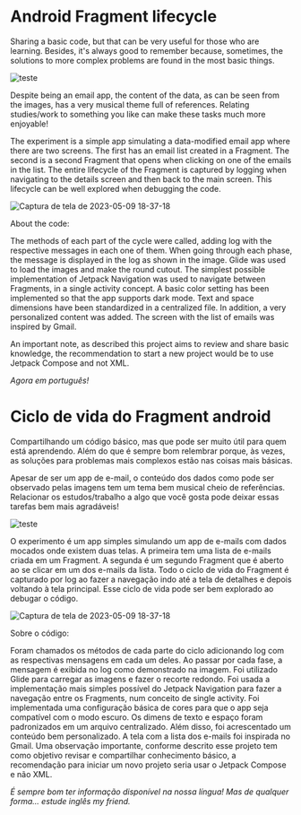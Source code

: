 # Android Fragment lifecycle

Sharing a basic code, but that can be very useful for those who are learning. Besides, it's always good to remember because, sometimes, the solutions to more complex problems are found in the most basic things.

![teste](https://github.com/DiegoLinks/basic-android-fragment-lifecycle/assets/36086232/25c000fb-4941-4673-9eb7-f190505f407b)

Despite being an email app, the content of the data, as can be seen from the images, has a very musical theme full of references. Relating studies/work to something you like can make these tasks much more enjoyable!

The experiment is a simple app simulating a data-modified email app where there are two screens. The first has an email list created in a Fragment. The second is a second Fragment that opens when clicking on one of the emails in the list. The entire lifecycle of the Fragment is captured by logging when navigating to the details screen and then back to the main screen. This lifecycle can be well explored when debugging the code.

![Captura de tela de 2023-05-09 18-37-18](https://github.com/DiegoLinks/basic-android-fragment-lifecycle/assets/36086232/e38812e8-c032-4f46-b672-b2a681e7f04e)

About the code:

The methods of each part of the cycle were called, adding log with the respective messages in each one of them. When going through each phase, the message is displayed in the log as shown in the image.
Glide was used to load the images and make the round cutout.
The simplest possible implementation of Jetpack Navigation was used to navigate between Fragments, in a single activity concept.
A basic color setting has been implemented so that the app supports dark mode.
Text and space dimensions have been standardized in a centralized file.
In addition, a very personalized content was added. The screen with the list of emails was inspired by Gmail.

An important note, as described this project aims to review and share basic knowledge, the recommendation to start a new project would be to use Jetpack Compose and not XML.

_Agora em português!_

# Ciclo de vida do Fragment android

Compartilhando um código básico, mas que pode ser muito útil para quem está aprendendo. Além do que é sempre bom relembrar porque, às vezes, as soluções para problemas mais complexos estão nas coisas mais básicas.

Apesar de ser um app de e-mail, o conteúdo dos dados como pode ser observado pelas imagens tem um tema bem musical cheio de referências. Relacionar os estudos/trabalho a algo que você gosta pode deixar essas tarefas bem mais agradáveis!

![teste](https://github.com/DiegoLinks/basic-android-fragment-lifecycle/assets/36086232/25c000fb-4941-4673-9eb7-f190505f407b)

O experimento é um app simples simulando um app de e-mails com dados mocados onde existem duas telas. A primeira tem uma lista de e-mails criada em um Fragment. A segunda é um segundo Fragment que é aberto ao se clicar em um dos e-mails da lista. Todo o ciclo de vida do Fragment é capturado por log ao fazer a navegação indo até a tela de detalhes e depois voltando à tela principal. Esse ciclo de vida pode ser bem explorado ao debugar o código.

![Captura de tela de 2023-05-09 18-37-18](https://github.com/DiegoLinks/basic-android-fragment-lifecycle/assets/36086232/e38812e8-c032-4f46-b672-b2a681e7f04e)

Sobre o código:

Foram chamados os métodos de cada parte do ciclo adicionando log com as respectivas mensagens em cada um deles. Ao passar por cada fase, a mensagem é exibida no log como demonstrado na imagem.
Foi utilizado Glide para carregar as imagens e fazer o recorte redondo.
Foi usada a implementação mais simples possível do Jetpack Navigation para fazer a navegação entre os Fragments, num conceito de single activity.
Foi implementada uma configuração básica de cores para que o app seja compatível com o modo escuro. Os dimens de texto e espaço foram padronizados em um arquivo centralizado.
Além disso, foi acrescentado um conteúdo bem personalizado. A tela com a lista dos e-mails foi inspirada no Gmail.
Uma observação importante, conforme descrito esse projeto tem como objetivo revisar e compartilhar conhecimento básico, a recomendação para iniciar um novo projeto seria usar o Jetpack Compose e não XML.

_É sempre bom ter informação disponível na nossa língua! Mas de qualquer forma... estude inglês my friend._
